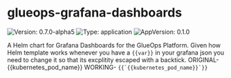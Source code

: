# glueops-grafana-dashboards

![Version: 0.7.0-alpha5](https://img.shields.io/badge/Version-0.7.0--alpha5-informational?style=flat-square) ![Type: application](https://img.shields.io/badge/Type-application-informational?style=flat-square) ![AppVersion: 0.1.0](https://img.shields.io/badge/AppVersion-0.1.0-informational?style=flat-square)

A Helm chart for Grafana Dashboards for the GlueOps Platform. Given how Helm template works whenever you have a `{{var}}` in your grafana json you need to change it so that its excplitity escaped with a backtick. ORIGINAL- {{kubernetes_pod_name}} WORKING- ```{{`{{kubernetes_pod_name}}`}}```

